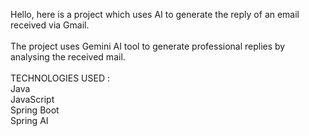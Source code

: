 Hello, here is a project which uses AI to generate the reply of an email received via Gmail.<br><br>
The project uses Gemini AI tool to generate professional replies by analysing the received mail.<br><br>
TECHNOLOGIES USED :<br>
Java<br>
JavaScript<br>
Spring Boot<br>
Spring AI<br>

